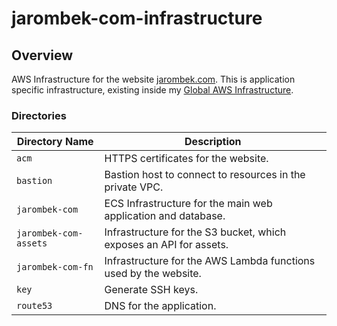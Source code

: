 # jarombek-com-infrastructure

## Overview

AWS Infrastructure for the website [jarombek.com](https://jarombek.com).  This is application specific infrastructure, 
existing inside my [Global AWS Infrastructure](https://github.com/AJarombek/global-aws-infrastructure).

### Directories

| Directory Name         | Description                                                                 |
|------------------------|-----------------------------------------------------------------------------|
| `acm`                  | HTTPS certificates for the website.                                         |
| `bastion`              | Bastion host to connect to resources in the private VPC.                    |
| `jarombek-com`         | ECS Infrastructure for the main web application and database.               |
| `jarombek-com-assets`  | Infrastructure for the S3 bucket, which exposes an API for assets.          |
| `jarombek-com-fn`      | Infrastructure for the AWS Lambda functions used by the website.            |
| `key`                  | Generate SSH keys.                                                          |
| `route53`              | DNS for the application.                                                    |